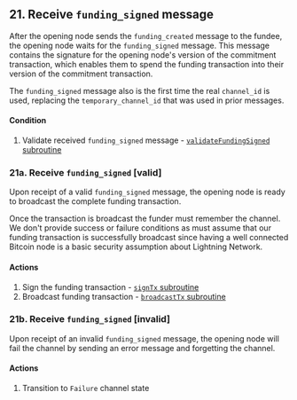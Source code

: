## 21. Receive `funding_signed` message

After the opening node sends the `funding_created` message to the fundee, the opening node waits for the `funding_signed` message. This message contains the signature for the opening node's version of the commitment transaction, which enables them to spend the funding transaction into their version of the commitment transaction.

The `funding_signed` message also is the first time the real `channel_id` is used, replacing the `temporary_channel_id` that was used in prior messages.

#### Condition

1. Validate received `funding_signed` message - [`validateFundingSigned` subroutine]()

### 21a. Receive `funding_signed` [valid]

Upon receipt of a valid `funding_signed` message, the opening node is ready to broadcast the complete funding transaction.

Once the transaction is broadcast the funder must remember the channel. We don't provide success or failure conditions as must assume that our funding transaction is successfully broadcast since having a well connected Bitcoin node is a basic security assumption about Lightning Network.

#### Actions

1. Sign the funding transaction - [`signTx` subroutine]()
1. Broadcast funding transaction - [`broadcastTx` subroutine]()

### 21b. Receive `funding_signed` [invalid]

Upon receipt of an invalid `funding_signed` message, the opening node will fail the channel by sending an error message and forgetting the channel.

#### Actions

1. Transition to `Failure` channel state
